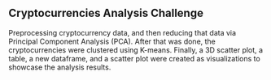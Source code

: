## Cryptocurrencies Analysis Challenge
Preprocessing cryptocurrency data, and then reducing that data via Principal Component Analysis (PCA). After that was done, the cryptocurrencies were clustered using K-means. Finally, a 3D scatter plot, a table, a new dataframe, and a scatter plot were created as visualizations to showcase the analysis results.
